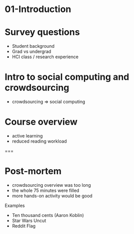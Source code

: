# 01-Introduction

# Survey questions
- Student background
- Grad vs undergrad
- HCI class / research experience

# Intro to social computing and crowdsourcing
- crowdsourcing => social computing

# Course overview
- active learning
- reduced reading workload

===

# Post-mortem
- crowdsourcing overview was too long
- the whole 75 minutes were filled
- more hands-on activity would be good

Examples
- Ten thousand cents (Aaron Koblin)
- Star Wars Uncut
- Reddit Flag
